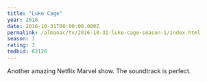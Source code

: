 ```yaml
---
title: "Luke Cage"
year: 2016
date: 2016-10-31T00:00:00.000Z
permalink: /almanac/tv/2016-10-31-luke-cage-season-1/index.html
season: 1
rating: 3
tmdbid: 62126
---
```


Another amazing Netflix Marvel show. The soundtrack is perfect.